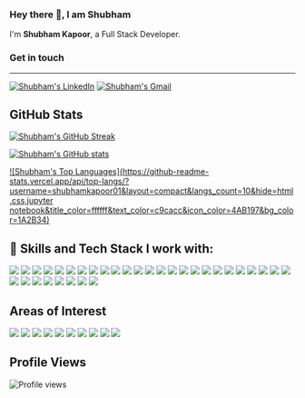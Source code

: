 ### Hey there 👋, I am Shubham

I'm **Shubham Kapoor**, a Full Stack Developer.



### Get in touch
-------

[![Shubham's LinkedIn](https://img.shields.io/badge/linkedin-%230077B5.svg?&style=for-the-badge&logo=linkedin&logoColor=white)](https://www.linkedin.com/in/shubham-kapoor-902b23169/)
[![Shubham's Gmail](https://img.shields.io/badge/Gmail-D14836?style=for-the-badge&logo=gmail&logoColor=white)](mailto:shubham.kapoor01@gmail.com?subject=Hey%20Shubham,%20you%20are%20awesome)

GitHub Stats
------------
[![Shubham's GitHub Streak](http://github-readme-streak-stats.herokuapp.com?user=shubhamkapoor01&theme=tokyonight)](https://github.com/shubhamkapoor01)

[![Shubham's GitHub stats](https://github-readme-stats.vercel.app/api?username=shubhamkapoor01&show_icons=true&include_all_commits=true&count_private=true&hide=html,css&title_color=ffffff&text_color=c9cacc&icon_color=4AB197&bg_color=1A2B34)](https://github.com/shubhamkapoor01)

[![Shubham's Top Languages](https://github-readme-stats.vercel.app/api/top-langs/?username=shubhamkapoor01&layout=compact&langs_count=10&hide=html,css,jupyter notebook&title_color=ffffff&text_color=c9cacc&icon_color=4AB197&bg_color=1A2B34)](https://github.com/shubhamkapoor01)

## 💼 Skills and Tech Stack I work with:

![](https://img.shields.io/badge/Code-HTML-informational?style=flat&logo=html5&logoColor=white&color=4AB197)
![](https://img.shields.io/badge/Code-CSS3-informational?style=flat&logo=css3&logoColor=white&color=4AB197)
![](https://img.shields.io/badge/Code-React-informational?style=flat&logo=react&logoColor=white&color=4AB197)
![](https://img.shields.io/badge/Code-Redux-informational?style=flat&logo=Redux&logoColor=white&color=4AB197)
![](https://img.shields.io/badge/Code-Gatsby-informational?style=flat&logo=gatsby&logoColor=white&color=4AB197)
![](https://img.shields.io/badge/Code-Next.js-informational?style=flat&logo=next.js&logoColor=white&color=4AB197)
![](https://img.shields.io/badge/Code-JavaScript-informational?style=flat&logo=JavaScript&logoColor=white&color=4AB197)
![](https://img.shields.io/badge/Code-TypeScript-informational?style=flat&logo=TypeScript&logoColor=white&color=4AB197)
![](https://img.shields.io/badge/Code-Express-informational?style=flat&logo=express&logoColor=white&color=4AB197)
![](https://img.shields.io/badge/Code-NestJS-informational?style=flat&logo=nestJS&logoColor=white&color=4AB197)
![](https://img.shields.io/badge/Code-MongoDB-informational?style=flat&logo=mongodb&logoColor=white&color=4AB197)
![](https://img.shields.io/badge/Code-Node.js-informational?style=flat&logo=node.js&logoColor=white&color=4AB197)
![](https://img.shields.io/badge/Code-GraphQL-informational?style=flat&logo=graphql&logoColor=white&color=4AB197)
![](https://img.shields.io/badge/Code-Electron-informational?style=flat&logo=electron&logoColor=white&color=4AB197)
![](https://img.shields.io/badge/Code-ReactNative-informational?style=flat&logo=react&logoColor=white&color=4AB197)
![](https://img.shields.io/badge/Code-Python-informational?style=flat&logo=python&logoColor=white&color=4AB197)
![](https://img.shields.io/badge/Code-Django-informational?style=flat&logo=django&logoColor=white&color=4AB197)
![](https://img.shields.io/badge/Code-Rust-informational?style=flat&logo=rust&logoColor=white&color=4AB197)
![](https://img.shields.io/badge/Code-PostgreSQL-informational?style=flat&logo=postgresql&logoColor=white&color=4AB197)
![](https://img.shields.io/badge/Code-MySQL-informational?style=flat&logo=MySQL&logoColor=white&color=4AB197)
![](https://img.shields.io/badge/Code-Redis-informational?style=flat&logo=redis&logoColor=white&color=4AB197)
![](https://img.shields.io/badge/Code-Nginx-informational?style=flat&logo=nginx&logoColor=white&color=4AB197)
![](https://img.shields.io/badge/Code-Docker-informational?style=flat&logo=docker&logoColor=white&color=4AB197)
![](https://img.shields.io/badge/Code-Kubernetes-informational?style=flat&logo=kubernetes&logoColor=white&color=4AB197)
![](https://img.shields.io/badge/Code-Firebase-informational?style=flat&logo=firebase&logoColor=white&color=4AB197)
![](https://img.shields.io/badge/Code-AWS-informational?style=flat&logo=amazon&logoColor=white&color=4AB197)
![](https://img.shields.io/badge/Code-TravisCI-informational?style=flat&logo=travisci&logoColor=white&color=4AB197)
![](https://img.shields.io/badge/Code-CircleCI-informational?style=flat&logo=circleci&logoColor=white&color=4AB197)
![](https://img.shields.io/badge/Code-Git-informational?style=flat&logo=git&logoColor=white&color=4AB197)
![](https://img.shields.io/badge/Code-GitHub-informational?style=flat&logo=github&logoColor=white&color=4AB197)
![](https://img.shields.io/badge/Code-Heroku-informational?style=flat&logo=heroku&logoColor=white&color=4AB197)
![](https://img.shields.io/badge/Code-Netlify-informational?style=flat&logo=netlify&logoColor=white&color=4AB197)
![](https://img.shields.io/badge/Code-Vercel-informational?style=flat&logo=vercel&logoColor=white&color=4AB197)


## Areas of Interest 

![](https://img.shields.io/badge/Microservices-informational?style=flat&logoColor=white&color=4AB197)
![](https://img.shields.io/badge/Microfrontends-informational?style=flat&logoColor=white&color=4AB197)
![](https://img.shields.io/badge/DistributedSystems-informational?style=flat&logoColor=white&color=4AB197)
![](https://img.shields.io/badge/SystemDesign-informational?style=flat&logoColor=white&color=4AB197)
![](https://img.shields.io/badge/DatabaseDesign-informational?style=flat&logoColor=white&color=4AB197)
![](https://img.shields.io/badge/FullstackEngineering-informational?style=flat&logoColor=white&color=4AB197)
![](https://img.shields.io/badge/Web3/DecentrailizedApps-informational?style=flat&logoColor=white&color=4AB197)
![](https://img.shields.io/badge/Blockchain-informational?style=flat&logoColor=white&color=4AB197)
![](https://img.shields.io/badge/Serverless-informational?style=flat&logoColor=white&color=4AB197)
![](https://img.shields.io/badge/CloudComputing-informational?style=flat&logoColor=white&color=4AB197)

## Profile Views

![Profile views](https://gpvc.arturio.dev/shubhamkapoor01)

<!---
shubhamkapoor01/shubhamkapoor01 is a ✨ special ✨ repository because its `README.md` (this file) appears on your GitHub profile.
You can click the Preview link to take a look at your changes.
--->
